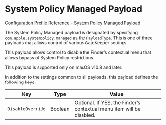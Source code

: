 # System Policy Managed Payload  

 [Configuration Profile Reference - System Policy Managed Payload](https://developer.apple.com/library/content/featuredarticles/iPhoneConfigurationProfileRef/Introduction/Introduction.html#//apple_ref/doc/uid/TP40010206-CH1-SW23)  

The System Policy Managed payload is designated by specifying `com.apple.systempolicy.managed` as the `PayloadType`. This is one of three payloads that allows control of various GateKeeper settings.  

This payload allows control to disable the Finder’s contextual menu that allows bypass of System Policy restrictions.  

This payload is supported only on macOS v10.8 and later.  

In addition to the settings common to all payloads, this payload defines the following keys:  

|Key|Type|Value|
|-|-|-|
|`DisableOverride`|Boolean|Optional. If YES, the Finder’s contextual menu item will be disabled.|
  
